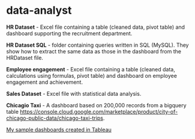 # data-analyst

__HR Dataset__ - Excel file containing a table (cleaned data, pivot table) and dashboard supporting the recruitment department.

__HR Dataset SQL__ - folder containing queries written in SQL (MySQL). They show how to extract the same data as those in the dashboard from the HRDataset file.

__Employee engagement__ - Excel file containing a table (cleaned data, calculations using formulas, pivot table) and dashboard on employee engagement and achievement.

__Sales Dataset__ - Excel file with statistical data analysis.

__Chicagio Taxi__ - A dashboard based on 200,000 records from a bigquery table https://console.cloud.google.com/marketplace/product/city-of-chicago-public-data/chicago-taxi-trips.

[My sample dashboards created in Tableau](https://public.tableau.com/app/profile/judyta6092)
